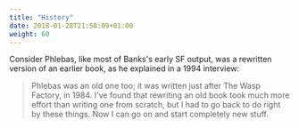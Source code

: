 ```yaml
---
title: "History"
date: 2018-01-28T21:58:09+01:00
weight: 60
---
```


Consider Phlebas, like most of Banks's early SF output, was a rewritten version of an earlier book, as he explained in a 1994 interview:

>Phlebas was an old one too; it was written just after The Wasp Factory, in 1984. I've found that rewriting an old book took much more effort than writing one from scratch, but I had to go back to do right by these things. Now I can go on and start completely new stuff.
